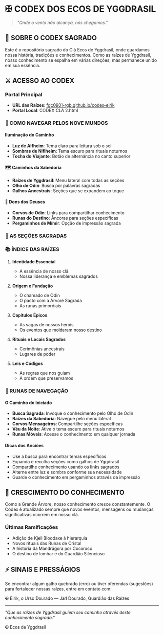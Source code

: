 # ✠ CODEX DOS ECOS DE YGGDRASIL

> *"Onde o vento não alcança, nós chegamos."*

## 🌲 SOBRE O CODEX SAGRADO

Este é o repositório sagrado do Clã Ecos de Yggdrasil, onde guardamos nossa história, tradições e conhecimentos. Como as raízes de Yggdrasil, nosso conhecimento se espalha em várias direções, mas permanece unido em sua essência.

## ⚔️ ACESSO AO CODEX

### Portal Principal
- **URL das Raízes**: [fgc0901-rgb.github.io/codex-eirik](https://fgc0901-rgb.github.io/codex-eirik)
- **Portal Local**: CODEX CLA 2.html

### 🔮 COMO NAVEGAR PELOS NOVE MUNDOS

#### Iluminação do Caminho
- **Luz de Alfheim**: Tema claro para leitura sob o sol
- **Sombras de Niflheim**: Tema escuro para rituais noturnos
- **Tocha do Viajante**: Botão de alternância no canto superior

#### 🗺️ Caminhos da Sabedoria
- **Raízes de Yggdrasil**: Menu lateral com todas as seções
- **Olho de Odin**: Busca por palavras sagradas
- **Galhos Ancestrais**: Seções que se expandem ao toque

#### 📜 Dons dos Deuses
- **Corvos de Odin**: Links para compartilhar conhecimento
- **Runas do Destino**: Âncoras para seções específicas
- **Pergaminhos de Mímir**: Opção de impressão sagrada

### 🌟 AS SEÇÕES SAGRADAS

### 📚 ÍNDICE DAS RAÍZES

1. **Identidade Essencial**
   - A essência de nosso clã
   - Nossa liderança e emblemas sagrados

2. **Origem e Fundação**
   - O chamado de Odin
   - O pacto com a Árvore Sagrada
   - As runas primordiais

3. **Capítulos Épicos**
   - As sagas de nossos heróis
   - Os eventos que moldaram nosso destino

4. **Rituais e Locais Sagrados**
   - Cerimônias ancestrais
   - Lugares de poder

5. **Leis e Códigos**
   - As regras que nos guiam
   - A ordem que preservamos

### 🎯 RUNAS DE NAVEGAÇÃO

#### O Caminho do Iniciado
- **Busca Sagrada**: Invoque o conhecimento pelo Olho de Odin
- **Raízes da Sabedoria**: Navegue pelo menu lateral
- **Corvos Mensageiros**: Compartilhe seções específicas
- **Véu da Noite**: Ative o tema escuro para rituais noturnos
- **Runas Móveis**: Acesse o conhecimento em qualquer jornada

#### Dicas dos Anciões
- Use a busca para encontrar temas específicos
- Expanda e recolha seções como galhos de Yggdrasil
- Compartilhe conhecimento usando os links sagrados
- Alterne entre luz e sombra conforme sua necessidade
- Guarde o conhecimento em pergaminhos através da impressão

## 🌿 CRESCIMENTO DO CONHECIMENTO

Como a Grande Árvore, nosso conhecimento cresce constantemente. O Codex é atualizado sempre que novos eventos, mensagens ou mudanças significativas ocorrem em nosso clã.

### Últimas Ramificações
- Adição de Kjell Bloodaxe à hierarquia
- Novos rituais das Runas de Cristal
- A história da Mandrágora por Cocoroco
- O destino de Iomhar e do Guardião Silencioso

## ⚡ SINAIS E PRESSÁGIOS

Se encontrar algum galho quebrado (erro) ou tiver oferendas (sugestões) para fortalecer nossas raízes, entre em contato com:

✠ Eirik, o Urso Dourado — Jarl Dourado, Guardião das Raízes

---

*"Que as raízes de Yggdrasil guiem seu caminho através deste conhecimento sagrado."*

✠ Ecos de Yggdrasil
